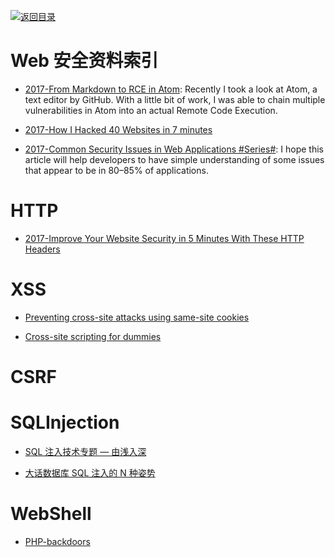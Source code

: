 [![返回目录](https://parg.co/UGo)](https://parg.co/b4z)

# Web 安全资料索引

* [2017-From Markdown to RCE in Atom](https://statuscode.ch/2017/11/from-markdown-to-rce-in-atom/): Recently I took a look at Atom, a text editor by GitHub. With a little bit of work, I was able to chain multiple vulnerabilities in Atom into an actual Remote Code Execution.

* [2017-How I Hacked 40 Websites in 7 minutes](https://parg.co/U5b)

* [2017-Common Security Issues in Web Applications #Series#](https://parg.co/Uu9): I hope this article will help developers to have simple understanding of some issues that appear to be in 80–85% of applications.

# HTTP

- [2017-Improve Your Website Security in 5 Minutes With These HTTP Headers](https://parg.co/Upz)

# XSS

* [Preventing cross-site attacks using same-site cookies](https://parg.co/bs5)

- [Cross-site scripting for dummies](https://hackernoon.com/cross-site-scripting-for-dummies-be30f76fad09#.6yvkvry4s)

# CSRF

# SQLInjection

* [SQL 注入技术专题 — 由浅入深](http://www.tuicool.com/articles/fAF363)

* [大话数据库 SQL 注入的 N 种姿势](http://www.freebuf.com/articles/web/98119.html)

# WebShell

* [PHP-backdoors](https://github.com/bartblaze/PHP-backdoors)
